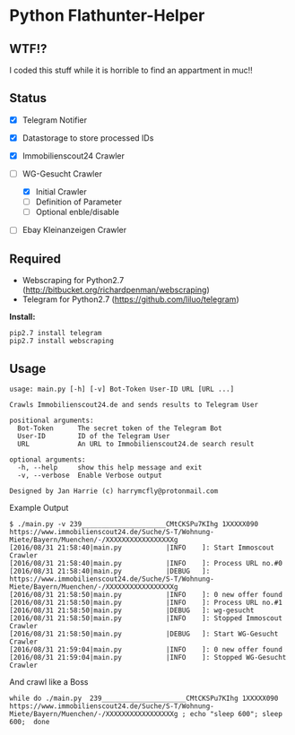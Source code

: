 # Python Flathunter-Helper

## WTF!?
I coded this stuff while it is horrible to find an appartment in muc!!

## Status
- [X] Telegram Notifier
- [X] Datastorage to store processed IDs
- [X] Immobilienscout24 Crawler
- [ ] WG-Gesucht Crawler
   - [X] Initial Crawler
   - [ ] Definition of Parameter
   - [ ] Optional enble/disable
- [ ] Ebay Kleinanzeigen Crawler


## Required
- Webscraping for Python2.7 (http://bitbucket.org/richardpenman/webscraping)
- Telegram for Python2.7 (https://github.com/liluo/telegram)

**Install:**

	pip2.7 install telegram
	pip2.7 install webscraping

## Usage

	usage: main.py [-h] [-v] Bot-Token User-ID URL [URL ...]

	Crawls Immobilienscout24.de and sends results to Telegram User

	positional arguments:
	  Bot-Token      The secret token of the Telegram Bot
	  User-ID        ID of the Telegram User
	  URL            An URL to Immobilienscout24.de search result

	optional arguments:
	  -h, --help     show this help message and exit
	  -v, --verbose  Enable Verbose output

	Designed by Jan Harrie (c) harrymcfly@protonmail.com

Example Output

	$ ./main.py -v 239_____________________CMtCKSPu7KIhg 1XXXXX090 https://www.immobilienscout24.de/Suche/S-T/Wohnung-Miete/Bayern/Muenchen/-/XXXXXXXXXXXXXXXXXg
	[2016/08/31 21:58:40|main.py           |INFO    ]: Start Immoscout Crawler
	[2016/08/31 21:58:40|main.py           |INFO    ]: Process URL no.#0
	[2016/08/31 21:58:40|main.py           |DEBUG   ]: https://www.immobilienscout24.de/Suche/S-T/Wohnung-Miete/Bayern/Muenchen/-/XXXXXXXXXXXXXXXXXg
	[2016/08/31 21:58:50|main.py           |INFO    ]: 0 new offer found
	[2016/08/31 21:58:50|main.py           |INFO    ]: Process URL no.#1
	[2016/08/31 21:58:50|main.py           |DEBUG   ]: wg-gesucht
	[2016/08/31 21:58:50|main.py           |INFO    ]: Stopped Immoscout Crawler
	[2016/08/31 21:58:50|main.py           |DEBUG   ]: Start WG-Gesucht Crawler
	[2016/08/31 21:59:04|main.py           |INFO    ]: 0 new offer found
	[2016/08/31 21:59:04|main.py           |INFO    ]: Stopped WG-Gesucht Crawler


And crawl like a Boss

	while do ./main.py  239_____________________CMtCKSPu7KIhg 1XXXXX090 https://www.immobilienscout24.de/Suche/S-T/Wohnung-Miete/Bayern/Muenchen/-/XXXXXXXXXXXXXXXXXg ; echo "sleep 600"; sleep 600;  done